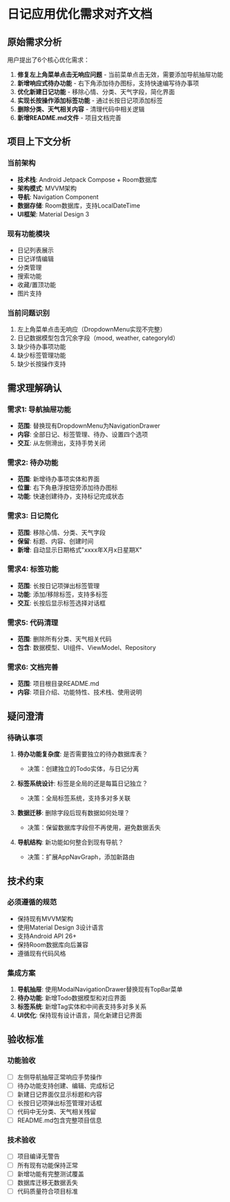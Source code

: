 # 日记应用优化需求对齐文档

## 原始需求分析

用户提出了6个核心优化需求：

1. **修复左上角菜单点击无响应问题** - 当前菜单点击无效，需要添加导航抽屉功能
2. **新增响应式待办功能** - 右下角添加待办图标，支持快速编写待办事项
3. **优化新建日记功能** - 移除心情、分类、天气字段，简化界面
4. **实现长按操作添加标签功能** - 通过长按日记项添加标签
5. **删除分类、天气相关内容** - 清理代码中相关逻辑
6. **新增README.md文件** - 项目文档完善

## 项目上下文分析

### 当前架构
- **技术栈**: Android Jetpack Compose + Room数据库
- **架构模式**: MVVM架构
- **导航**: Navigation Component
- **数据存储**: Room数据库，支持LocalDateTime
- **UI框架**: Material Design 3

### 现有功能模块
- 日记列表展示
- 日记详情编辑
- 分类管理
- 搜索功能
- 收藏/置顶功能
- 图片支持

### 当前问题识别
1. 左上角菜单点击无响应（DropdownMenu实现不完整）
2. 日记数据模型包含冗余字段（mood, weather, categoryId）
3. 缺少待办事项功能
4. 缺少标签管理功能
5. 缺少长按操作支持

## 需求理解确认

### 需求1: 导航抽屉功能
- **范围**: 替换现有DropdownMenu为NavigationDrawer
- **内容**: 全部日记、标签管理、待办、设置四个选项
- **交互**: 从左侧滑出，支持手势关闭

### 需求2: 待办功能
- **范围**: 新增待办事项实体和界面
- **位置**: 右下角悬浮按钮旁添加待办图标
- **功能**: 快速创建待办，支持标记完成状态

### 需求3: 日记简化
- **范围**: 移除心情、分类、天气字段
- **保留**: 标题、内容、创建时间
- **新增**: 自动显示日期格式"xxxx年X月x日星期X"

### 需求4: 标签功能
- **范围**: 长按日记项弹出标签管理
- **功能**: 添加/移除标签，支持多标签
- **交互**: 长按后显示标签选择对话框

### 需求5: 代码清理
- **范围**: 删除所有分类、天气相关代码
- **包含**: 数据模型、UI组件、ViewModel、Repository

### 需求6: 文档完善
- **范围**: 项目根目录README.md
- **内容**: 项目介绍、功能特性、技术栈、使用说明

## 疑问澄清

### 待确认事项
1. **待办功能复杂度**: 是否需要独立的待办数据库表？
   - 决策：创建独立的Todo实体，与日记分离

2. **标签系统设计**: 标签是全局的还是每篇日记独立？
   - 决策：全局标签系统，支持多对多关联

3. **数据迁移**: 删除字段后现有数据如何处理？
   - 决策：保留数据库字段但不再使用，避免数据丢失

4. **导航结构**: 新功能如何整合到现有导航？
   - 决策：扩展AppNavGraph，添加新路由

## 技术约束

### 必须遵循的规范
- 保持现有MVVM架构
- 使用Material Design 3设计语言
- 支持Android API 26+
- 保持Room数据库向后兼容
- 遵循现有代码风格

### 集成方案
1. **导航抽屉**: 使用ModalNavigationDrawer替换现有TopBar菜单
2. **待办功能**: 新增Todo数据模型和对应界面
3. **标签系统**: 新增Tag实体和中间表支持多对多关系
4. **UI优化**: 保持现有设计语言，简化新建日记界面

## 验收标准

### 功能验收
- [ ] 左侧导航抽屉正常响应手势操作
- [ ] 待办功能支持创建、编辑、完成标记
- [ ] 新建日记界面仅显示标题和内容
- [ ] 长按日记项弹出标签管理对话框
- [ ] 代码中无分类、天气相关残留
- [ ] README.md包含完整项目信息

### 技术验收
- [ ] 项目编译无警告
- [ ] 所有现有功能保持正常
- [ ] 新增功能有完整测试覆盖
- [ ] 数据库迁移无数据丢失
- [ ] 代码质量符合项目标准